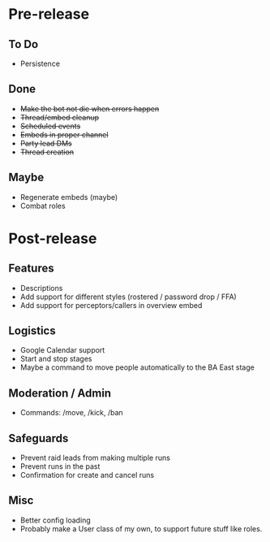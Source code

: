 # Pre-release

## To Do

- Persistence

## Done

- ~~Make the bot not die when errors happen~~
- ~~Thread/embed cleanup~~
- ~~Scheduled events~~
- ~~Embeds in proper channel~~
- ~~Party lead DMs~~
- ~~Thread creation~~

## Maybe

- Regenerate embeds (maybe)
- Combat roles

# Post-release

## Features
- Descriptions
- Add support for different styles (rostered / password drop / FFA)
- Add support for perceptors/callers in overview embed

## Logistics
- Google Calendar support
- Start and stop stages
- Maybe a command to move people automatically to the BA East stage

## Moderation / Admin
- Commands: /move, /kick, /ban

## Safeguards
- Prevent raid leads from making multiple runs
- Prevent runs in the past
- Confirmation for create and cancel runs

## Misc
- Better config loading
- Probably make a User class of my own, to support future stuff like roles.